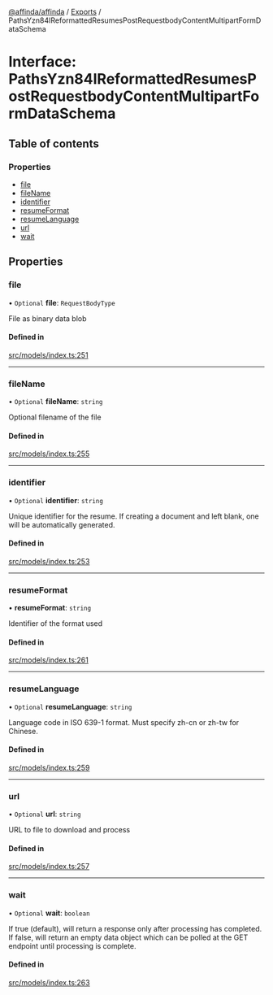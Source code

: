 [@affinda/affinda](../README.md) / [Exports](../modules.md) / PathsYzn84IReformattedResumesPostRequestbodyContentMultipartFormDataSchema

# Interface: PathsYzn84IReformattedResumesPostRequestbodyContentMultipartFormDataSchema

## Table of contents

### Properties

- [file](PathsYzn84IReformattedResumesPostRequestbodyContentMultipartFormDataSchema.md#file)
- [fileName](PathsYzn84IReformattedResumesPostRequestbodyContentMultipartFormDataSchema.md#filename)
- [identifier](PathsYzn84IReformattedResumesPostRequestbodyContentMultipartFormDataSchema.md#identifier)
- [resumeFormat](PathsYzn84IReformattedResumesPostRequestbodyContentMultipartFormDataSchema.md#resumeformat)
- [resumeLanguage](PathsYzn84IReformattedResumesPostRequestbodyContentMultipartFormDataSchema.md#resumelanguage)
- [url](PathsYzn84IReformattedResumesPostRequestbodyContentMultipartFormDataSchema.md#url)
- [wait](PathsYzn84IReformattedResumesPostRequestbodyContentMultipartFormDataSchema.md#wait)

## Properties

### file

• `Optional` **file**: `RequestBodyType`

File as binary data blob

#### Defined in

[src/models/index.ts:251](https://github.com/affinda/affinda-typescript/blob/e6c68be/src/models/index.ts#L251)

___

### fileName

• `Optional` **fileName**: `string`

Optional filename of the file

#### Defined in

[src/models/index.ts:255](https://github.com/affinda/affinda-typescript/blob/e6c68be/src/models/index.ts#L255)

___

### identifier

• `Optional` **identifier**: `string`

Unique identifier for the resume. If creating a document and left blank, one will be automatically generated.

#### Defined in

[src/models/index.ts:253](https://github.com/affinda/affinda-typescript/blob/e6c68be/src/models/index.ts#L253)

___

### resumeFormat

• **resumeFormat**: `string`

Identifier of the format used

#### Defined in

[src/models/index.ts:261](https://github.com/affinda/affinda-typescript/blob/e6c68be/src/models/index.ts#L261)

___

### resumeLanguage

• `Optional` **resumeLanguage**: `string`

Language code in ISO 639-1 format. Must specify zh-cn or zh-tw for Chinese.

#### Defined in

[src/models/index.ts:259](https://github.com/affinda/affinda-typescript/blob/e6c68be/src/models/index.ts#L259)

___

### url

• `Optional` **url**: `string`

URL to file to download and process

#### Defined in

[src/models/index.ts:257](https://github.com/affinda/affinda-typescript/blob/e6c68be/src/models/index.ts#L257)

___

### wait

• `Optional` **wait**: `boolean`

If true (default), will return a response only after processing has completed. If false, will return an empty data object which can be polled at the GET endpoint until processing is complete.

#### Defined in

[src/models/index.ts:263](https://github.com/affinda/affinda-typescript/blob/e6c68be/src/models/index.ts#L263)
